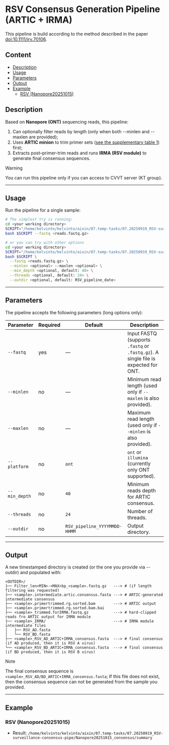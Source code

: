 # RSV Consensus Generation Pipeline (ARTIC + IRMA)
This pipeline is build according to the method described in the paper [doi:10.1111/irv.70106](https://github.com/Sinceter/KT-Group-mNGS-Scripts/blob/main/Generate_consensus_RSV_ARTIC%2BIRMA/Influenza%20Resp%20Viruses%20-%202025%20-%20Dong%20-%20An%20Improved%20Rapid%20and%20Sensitive%20Long%20Amplicon%20Method%20for%20Nanopore%E2%80%90Based%20RSV.pdf). 


## Content
- [Description](#description)
- [Usage](#usage)
- [Parameters](#parameters)
- [Output](#output)
- [Example](#example)
  -  [RSV (Nanopore20251015)](#rsv-nanopore20251015)

## Description
Based on **Nanopore (ONT)** sequencing reads, this pipeline:
1. Can optionally filter reads by length (only when both --minlen and --maxlen are provided);
2. Uses **ARTIC minion** to trim primer sets ([see the supplementary table 1](https://github.com/Sinceter/KT-Group-mNGS-Scripts/blob/main/Generate_consensus_RSV_ARTIC%2BIRMA/An%20Improved%20Rapid%20and%20Sensitive%20Long%20Amplicon%20Method%20for%20Nanopore%E2%80%90Based%20RSV_suppl-file_1.pdf)) first;  
3. Extracts post–primer-trim reads and runs **IRMA (RSV module)** to generate final consensus sequences.
> [!WARNING]
> You can run this pipeline only if you can access to CVVT server (KT group).

---

## Usage
Run the pipeline for a single sample:

```bash
# The simplest try is running:
cd <your working directory>
SCRIPT="/home/kelvinto/kelvinto/aixin/07.temp-tasks/07.20250919_RSV-surveillance-consensus-pipe/RSV_consensus.pipeline.sh"
bash $SCRIPT --fastq <reads.fastq.gz>
```

```bash
# or you can try with other options
cd <your working directory>
SCRIPT="/home/kelvinto/kelvinto/aixin/07.temp-tasks/07.20250919_RSV-surveillance-consensus-pipe/RSV_consensus.pipeline.sh"
bash $SCRIPT \
  --fastq <reads.fastq.gz> \
  --minlen <optional> --maxlen <optional> \
  --min_depth <optional, default: 40> \
  --threads <optional, default: 24> \
  --outdir <optional, default: RSV_pipeline_date>
```

---

## Parameters
The pipeline accepts the following parameters (long options only):

| Parameter | Required | Default | Description |
|------------|-----------|----------|--------------|
| `--fastq` | yes | — | Input FASTQ (supports `.fastq` or `.fastq.gz`). A single file is expected for ONT. |
| `--minlen` | no | — | Minimum read length (used only if `--maxlen` is also provided). |
| `--maxlen` | no | — | Maximum read length (used only if `--minlen` is also provided). |
| `--platform` | no | `ont` | `ont` or `illumina` (currently only ONT supported). |
| `--min_depth` | no | `40` | Minimum reads depth for ARTIC consensus. |
| `--threads` | no | `24` | Number of threads. |
| `--outdir` | no | `RSV_pipeline_YYYYMMDD-HHMM` | Output directory. |


---

## Output
A new timestamped directory is created (or the one you provide via --outdir) and populated with:

```
<OUTDIR>/
├── Filter_len<MIN>-<MAX>bp_<sample>.fastq.gz   ---> # (if length filtering was requested)
├── <sample>.intermediate.artic.consensus.fasta ---> # ARTIC-generated intermediate consensus
├── <sample>.primertrimmed.rg.sorted.bam        ---> # ARTIC output 
├── <sample>.primertrimmed.rg.sorted.bam.bai
├── <sample>_trimmed.forIRMA.fastq.gz           ---> # hard-clipped reads fro ARTIC output for IRMA module
├── <sample>_IRMA/                              ---> # IRMA module intermediate files
│   ├── RSV_AD.fasta                            
│   └── RSV_BD.fasta
├── <sample>_RSV_AD_ARTIC+IRMA_consensus.fasta  ---> # final consensus (if AD produced, then it is RSV A virus)
└── <sample>_RSV_BD_ARTIC+IRMA_consensus.fasta  ---> # final consensus (if BD produced, then it is RSV B virus)
```
> [!NOTE]
> The final consensus sequence is `<sample>_RSV_AD/BD_ARTIC+IRMA_consensus.fasta`; If this file does not exist, then the consensus sequence can not be generated from the sample you provided.


---


## Example

### RSV (Nanopore20251015)
- Result: `/home/kelvinto/kelvinto/aixin/07.temp-tasks/07.20250919_RSV-surveillance-consensus-pipe/Nanopore20251015_consensus/summary`
